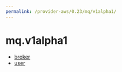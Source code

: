 ```yaml
---
permalink: /provider-aws/0.23/mq/v1alpha1/
---
```


# mq.v1alpha1



* [broker](broker.md)
* [user](user.md)